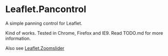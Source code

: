 Leaflet.Pancontrol
==================

A simple panning control for Leaflet. 

Kind of works. Tested in Chrome, Firefox and IE9. Read TODO.md for more information.

Also see [Leaflet.Zoomslider][1]

[1]: https://github.com/kartena/Leaflet.zoomslider